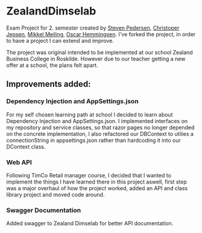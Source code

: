 # ZealandDimselab
Exam Project for 2. semester created by [Steven Pedersen], [Christoper Jepsen], [Mikkel Meiling], [Oscar Hemmingsen].
I've forked the project, in order to have a project I can extend and improve.

The project was original intended to be implemented at our school Zealand Business College in Roskilde.
However due to our teacher getting a new offer at a school, the plans felt apart.

## Improvements added:
### Dependency Injection and AppSettings.json
For my self chosen learning path at school I decided to learn about Dependency Injection and AppSettings.json.
I implemented interfaces on my repository and service classes, so that razor pages no longer depended on the concrete implementation, I also refactored our DBContext to utilies a connectionString in appsettings.json rather than hardcoding it into our DContext class.

### Web API
Following TimCo Retail manager course, I decided that I wanted to implement the things I have learned there in this project aswell, first step was a major overhaul of how the project worked, added an API and class library project and moved code around.

### Swagger Documentation
Added swagger to Zealand Dimselab for better API documentation.

[Steven Pedersen]: https://github.com/Invoke-STPE
[Christoper Jepsen]: https://github.com/ChristopherLoeve
[Mikkel Meiling]: https://github.com/mikkelm909
[Oscar Hemmingsen]: https://github.com/osca0339
